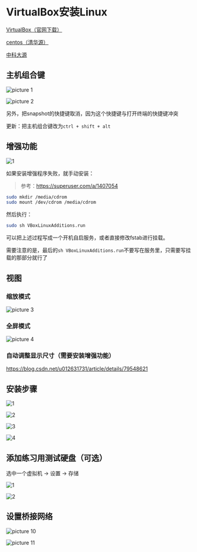 # VirtualBox安装Linux

[VirtualBox（官网下载）](https://www.virtualbox.org/wiki/Downloads)

[centos（清华源）](https://mirrors.tuna.tsinghua.edu.cn/centos/8/isos/x86_64/?C=M&O=D)

[中科大源](http://mirrors.ustc.edu.cn/)

## 主机组合键

![picture 1](assets/02-01-VirtualBox-and-Linux/2021-01-02-13-54-13.png)

![picture 2](assets/02-01-VirtualBox-and-Linux/2021-01-02-14-01-30.png)

另外，把snapshot的快捷键取消，因为这个快捷键与打开终端的快捷键冲突

更新：把主机组合键改为`ctrl + shift + alt`

## 增强功能

![1](assets/02-01-VirtualBox-and-Linux/2021-01-31-18-32-52.png)

如果安装增强程序失败，就手动安装：

> 参考：https://superuser.com/a/1407054

```bash
sudo mkdir /media/cdrom
sudo mount /dev/cdrom /media/cdrom
```

然后执行：

```bash
sudo sh VBoxLinuxAdditions.run
```

可以把上述过程写成一个开机自启服务，或者直接修改fstab进行挂载。

需要注意的是，最后的`sh VBoxLinuxAdditions.run`不要写在服务里，只需要写挂载的那部分就行了

## 视图

### 缩放模式

![picture 3](assets/02-01-VirtualBox-and-Linux/2021-01-02-14-03-36.png)

### 全屏模式

![picture 4](assets-02-01-VirtualBox-and-Linux/image/2021-01-02-14-05-30.png)

### 自动调整显示尺寸（需要安装增强功能）

https://blog.csdn.net/u012631731/article/details/79548621

## 安装步骤

![1](assets/02-01-VirtualBox-and-Linux/IMG_1991.jpg)

![2](assets/02-01-VirtualBox-and-Linux/IMG_1989.jpg)

![3](assets/02-01-VirtualBox-and-Linux/IMG_1992.jpg)

![4](assets/02-01-VirtualBox-and-Linux/IMG_1993.jpg)

## 添加练习用测试硬盘（可选）

选中一个虚拟机 -> 设置 -> 存储

![1](assets/02-01-VirtualBox-and-Linux/IMG_1973.jpg)

![2](assets/02-01-VirtualBox-and-Linux/IMG_1974.jpg)

## 设置桥接网络

![picture 10](assets/02-01-VirtualBox-and-Linux/2021-01-04-16-54-47.png)

![picture 11](assets/02-01-VirtualBox-and-Linux/2021-01-04-16-54-56.png)
